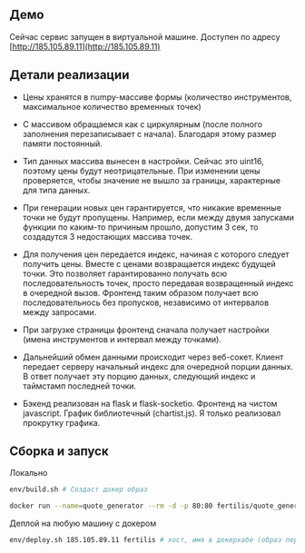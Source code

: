 ## Демо

Сейчас сервис запущен в виртуальной машине.  Доступен по адресу [http://185.105.89.11](http://185.105.89.11)

## Детали реализации

+ Цены хранятся в numpy-массиве формы (количество инструментов, максимальное количество временных точек)

+ С массивом обращаемся как с циркулярным (после полного заполнения перезаписывает с начала).
  Благодаря этому размер памяти постоянный.

+ Тип данных массива вынесен в настройки. Сейчас это uint16, поэтому цены будут неотрицательные.
  При изменении цены проверяется, чтобы значение не вышло за границы, характерные для типа данных.

+ При генерации новых цен гарантируется, что никакие временные точки не будут пропущены.
  Например, если между двумя запусками функции по каким-то причиным прошло, допустим 3 сек, то 
  создадутся 3 недостающих массива точек.

+ Для получения цен передается индекс, начиная с которого следует получить цены. 
  Вместе с ценами возвращается индекс будущей точки. Это позволяет гарантированно получать
  всю последовательность точек, просто передавая возвращенный индекс в очередной вызов.
  Фронтенд таким образом получает всю последовательнось без пропусков, независимо от интервалов между запросами.

+ При загрузке страницы фронтенд сначала получает настройки (имена инструментов и интервал между точками).

+ Дальнейший обмен данными происходит через веб-сокет. Клиент передает серверу начальный индекс для
  очередной порции данных. В ответ получает эту порцию данных, следующий индекс и таймстамп последней точки.

+ Бэкенд реализован на flask и flask-socketio. Фронтенд на чистом javascript. График библиотечный (chartist.js).
  Я только реализовал прокрутку графика.


## Сборка и запуск

Локально

```bash
env/build.sh # Создаст докер образ

docker run --name=quote_generator --rm -d -p 80:80 fertilis/quote_generator python3.10 /app/main.py --port=80
```

Деплой на любую машину с докером

```bash
env/deploy.sh 185.105.89.11 fertilis # хост, имя в докерхабе (образ передается через него)
```
